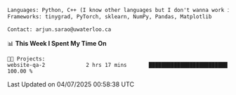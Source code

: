```txt
Languages: Python, C++ (I know other languages but I don't wanna work in em)
Frameworks: tinygrad, PyTorch, sklearn, NumPy, Pandas, Matplotlib

Contact: arjun.sarao@uwaterloo.ca
```

<!--START_SECTION:waka-->
📊 **This Week I Spent My Time On** 

```text
🐱‍💻 Projects: 
website-qa-2             2 hrs 17 mins       █████████████████████████   100.00 % 
```


 Last Updated on 04/07/2025 00:58:38 UTC
<!--END_SECTION:waka-->

